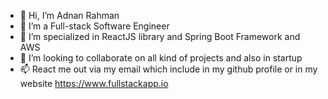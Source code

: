 - 👋 Hi, I’m Adnan Rahman
- 👀 I’m a Full-stack Software Engineer
- 🌱 I’m specialized in ReactJS library and Spring Boot Framework and AWS 
- 💞️ I’m looking to collaborate on all kind of projects and also in startup
- 📫 React me out via my email which include in my github profile or in my website https://www.fullstackapp.io
